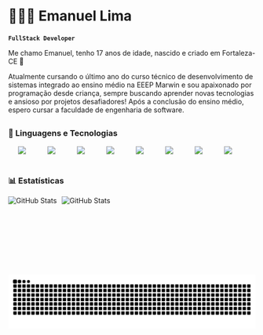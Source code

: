 <h1> 👩🏻‍💻 Emanuel Lima</h1> 

**`FullStack Developer`**

Me chamo Emanuel, tenho 17 anos de idade, nascido e criado em Fortaleza-CE 📍

Atualmente cursando o último ano do curso técnico de desenvolvimento de sistemas integrado ao ensino médio na EEEP Marwin e sou apaixonado por programação desde criança, sempre buscando aprender novas tecnologias e ansioso por projetos desafiadores! Após a conclusão do ensino médio, espero cursar a faculdade de engenharia de software.

##
### 🤖 Linguagens e Tecnologias
<div style="display: inline_block">
  <img width=50 hspace="20" src="https://cdn.jsdelivr.net/gh/devicons/devicon@latest/icons/nodejs/nodejs-original-wordmark.svg" />
  <img width=50 hspace="20" src="https://cdn.jsdelivr.net/gh/devicons/devicon@latest/icons/javascript/javascript-original.svg" />
  <img width=50 hspace="20" src="https://cdn.jsdelivr.net/gh/devicons/devicon@latest/icons/mongodb/mongodb-original.svg" />
  <img width=50 hspace="20" src="https://cdn.jsdelivr.net/gh/devicons/devicon@latest/icons/python/python-original.svg" />
  <img width=50 hspace="20" src="https://cdn.jsdelivr.net/gh/devicons/devicon@latest/icons/vuejs/vuejs-original.svg" />
  <img width=50 hspace="20" src="https://cdn.jsdelivr.net/gh/devicons/devicon@latest/icons/php/php-original.svg" />
  <img width=50 hspace="20" src="https://cdn.jsdelivr.net/gh/devicons/devicon@latest/icons/laravel/laravel-original.svg" />
  <img width=50 hspace="20" src="https://cdn.jsdelivr.net/gh/devicons/devicon@latest/icons/linux/linux-original.svg" />
  </div>
</div>

<br>

### 📊 Estatísticas
<img 
    align="left" 
    alt="GitHub Stats" 
    height="160" 
    style="padding-right: 10px;" 
    src="https://github-readme-stats.vercel.app/api?username=LimaEmanuel085&show_icons=true&theme=tokyonight&include_all_commits=true&locale=pt-br" 
/>



<img 
      align="left" 
      alt="GitHub Stats" 
      height="160" 
      src="https://github-readme-stats.vercel.app/api/top-langs/?username=LimaEmanuel085&theme=tokyonight&layout=compact&custom_title=Tecnologias&langs_count=5" 
  />


<img src="https://raw.githubusercontent.com/LimaEmanuel085/LimaEmanuel085/output/snake.svg" alt="Snake animation" />

###

